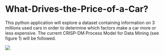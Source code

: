 # What-Drives-the-Price-of-a-Car?
This python application will explore a dataset containing information on 3 millions used cars in order to determine which factors make a car more or less expensive. The current CRISP-DM Process Model for Data Mining (see figure 1) will be followed.

![](images/Figure1_CRISP_DM_Model.jpeg==250x250)
